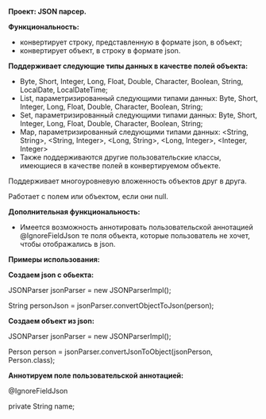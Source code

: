 **Проект: JSON парсер.**

**Функциональность:** 
- конвертирует строку, представленную в формате json, в объект;
- конвертирует объект, в строку в формате json.

**Поддерживает следующие типы данных в качестве полей объекта:**
- Byte, Short, Integer, Long, Float, Double, Character, Boolean, String, LocalDate, LocalDateTime;
- List, параметризированный следующими типами данных:
Byte, Short, Integer, Long, Float, Double, Character, Boolean, String;
- Set, параметризированный следующими типами данных:
Byte, Short, Integer, Long, Float, Double, Character, Boolean, String;
- Map, параметризированный следующими типами данных:
<String, String>, <String, Integer>, <Long, String>, <Long, Integer>, <Integer, Integer>
- Также поддерживаются другие пользовательские классы, имеющиеся в качестве полей
в конвертируемом объекте.

Поддерживает многоуровневую вложенность объектов друг в друга.

Работает с полем или объектом, если они null.

**Дополнительная функциональность:**
- Имеется возможность аннотировать пользовательской аннотацией @IgnoreFieldJson
те поля объекта, которые пользователь не хочет, чтобы отображались в json.

**Примеры использования:**

**Создаем json с обьекта:**

JSONParser jsonParser = new JSONParserImpl();

String personJson = jsonParser.convertObjectToJson(person);

**Создаем объект из json:**

JSONParser jsonParser = new JSONParserImpl();

Person person = jsonParser.convertJsonToObject(jsonPerson, Person.class);

**Аннотируем поле пользовательской аннотацией:**

@IgnoreFieldJson

private String name;
